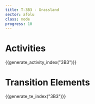 ```yaml
---
title: T-3B3 - Grassland
sector: afolu
class: node
progress: 10
---
```



# Activities

{{generate_activity_index("3B3")}}


# Transition Elements

{{generate_te_index("3B3")}}
